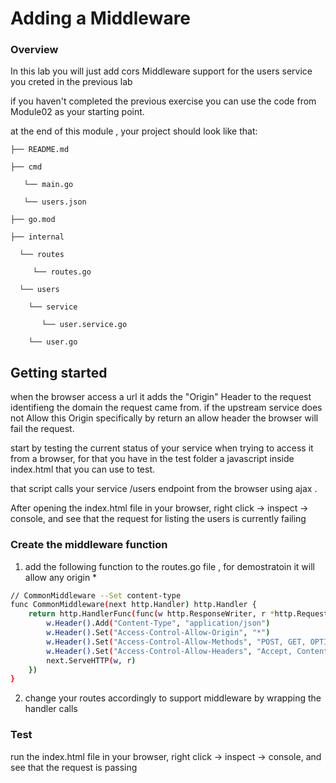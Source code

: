 # Adding a Middleware

### Overview

In this lab you will just add cors Middleware support for the users service you creted in the previous lab 

if you haven't completed the previous exercise you can use the code from Module02 as your starting point. 

at the end of this module , your project should look like that:

```
├── README.md

├── cmd

   └── main.go

   └── users.json

├── go.mod

├── internal

  └── routes

     └── routes.go

  └── users

​    └── service

​       └── user.service.go

​    └── user.go
```

## Getting started

when the browser access a url it adds the "Origin" Header to the request identifieng the domain the request came from. if the upstream service does not Allow this Origin specifically by return an allow header the browser will fail the request.

start by testing the current status of your service when trying to access it from a browser, for that you have in the test folder a javascript inside index.html that you can use to test.

that script calls your service /users endpoint from the browser using ajax .

After opening the index.html file in your browser, right click -> inspect -> console, and see that the request for listing the users is currently failing

### Create the middleware function

1. add the following function to the routes.go file , for demostratoin it will allow any origin *

```bash
// CommonMiddleware --Set content-type
func CommonMiddleware(next http.Handler) http.Handler {
	return http.HandlerFunc(func(w http.ResponseWriter, r *http.Request) {
		w.Header().Add("Content-Type", "application/json")
		w.Header().Set("Access-Control-Allow-Origin", "*")
		w.Header().Set("Access-Control-Allow-Methods", "POST, GET, OPTIONS, PUT, DELETE")
		w.Header().Set("Access-Control-Allow-Headers", "Accept, Content-Type, Content-Length, Accept-Encoding, X-CSRF-Token, Authorization, Access-Control-Request-Headers, Access-Control-Request-Method, Connection, Host, Origin, User-Agent, Referer, Cache-Control, X-header")
		next.ServeHTTP(w, r)
	})
}
```

2. change your routes accordingly to support middleware by wrapping the handler calls

### Test 

run the index.html file in your browser, right click -> inspect -> console, and see that the request is passing

